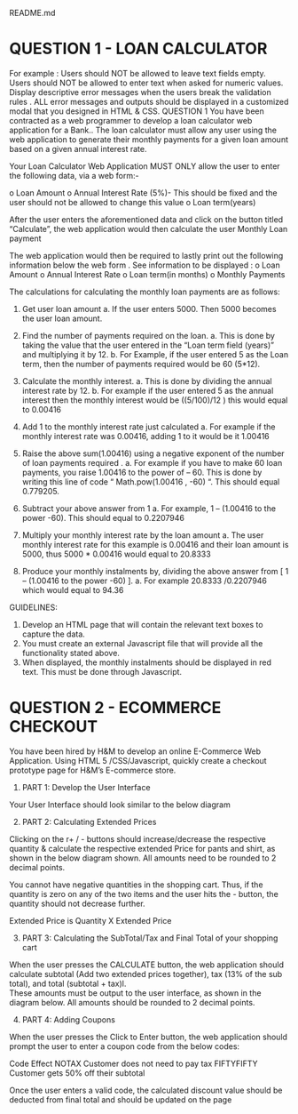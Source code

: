 README.md
# QUESTION 1 - LOAN CALCULATOR

For example :
Users should  NOT be allowed to leave text fields empty.
Users should NOT be allowed to enter text when asked for numeric values.
Display descriptive error messages when the users break the validation rules .
ALL error messages and outputs should be displayed in a customized modal that you designed in HTML & CSS.
QUESTION 1
You have been contracted as a web programmer to develop a loan calculator web application for a Bank.. The loan calculator must allow any user using the web application to generate their monthly payments for a given loan amount based on a given annual interest rate.
 
Your Loan Calculator Web Application MUST ONLY allow the user to enter the following data, via a web form:-
 
o  Loan Amount
o Annual Interest Rate (5%)- This should be fixed and the user should not be allowed to change this value
o  Loan term(years)

After the user enters the aforementioned data and click on the button titled “Calculate”, the web application would then calculate the user Monthly Loan payment
 
The web application would then be required to lastly print out the following information below the  web form . See information to be displayed : 
o   Loan Amount
o   Annual Interest Rate
o   Loan term(in months)
o   Monthly Payments

The calculations for calculating the monthly loan payments are as follows:
 
1. 	 Get user loan amount
a. 	If the user enters 5000. Then 5000 becomes the user loan amount.
 
2. 	Find the number of payments required on the loan.
a. 	This is done by taking the value that the user entered in the “Loan term field (years)” and multiplying it by 12.
b. 	For Example, if the user entered 5 as the Loan term, then the number of payments required would be 60 (5*12).
 
3. 	Calculate the monthly interest.
a. 	This is done by dividing the annual interest rate by 12.
b. 	For example if the user entered 5 as the annual interest then the monthly interest would be ((5/100)/12 ) this would equal to 0.00416
  
4. 	Add 1 to the monthly interest rate just calculated
a. 	For example if the monthly interest rate was 0.00416, adding 1 to it would be it 1.00416 
5. 	Raise the above sum(1.00416) using a negative exponent of the number of loan payments required .
a. 	For example if you have to make 60 loan payments, you raise 1.00416 to the power of – 60.
This is done by writing this line of code “ Math.pow(1.00416 , -60) “. This should equal 0.779205.

6. 	Subtract your above answer from 1
a. 	For example, 1 – (1.00416 to the power -60). This should equal to 0.2207946
 
7. 	Multiply your monthly interest rate by the loan amount
a. 	The user monthly interest rate for this example is 0.00416 and their loan amount is 5000, thus 5000 * 0.00416 would equal to 20.8333
 
8. 	Produce your monthly instalments by, dividing the above answer from [ 1 – (1.00416 to the power -60) ].
a. 	For example 20.8333  /0.2207946 which would equal to 94.36
 
 
GUIDELINES:
 
1. 	Develop an HTML page that will contain the relevant text boxes to capture the data. 
3. 	You must create an external Javascript file that will provide all the functionality stated above.
4. 	When displayed, the monthly instalments should be displayed in red text. This must be done through Javascript.

# QUESTION 2 - ECOMMERCE CHECKOUT
You have been hired by H&M to develop an online E-Commerce Web Application. Using HTML 5 /CSS/Javascript, quickly create a checkout prototype page for H&M’s E-commerce store.

1. PART 1:  Develop the User Interface 

Your User Interface should look similar to the below diagram  


2. PART 2:  Calculating Extended Prices 

Clicking on the r+ / - buttons should increase/decrease the respective quantity & calculate the respective extended Price for pants and shirt, as shown in the below diagram shown. All amounts need to be rounded to 2 decimal points.



You cannot have negative quantities in the shopping cart. Thus, if the quantity is zero on any of the two items and the user hits the - button, the quantity should not decrease further.

Extended Price is Quantity X Extended Price


3. PART 3:  Calculating the SubTotal/Tax and Final Total of your shopping cart

When the user presses the CALCULATE button,  the web application should calculate subtotal (Add two extended prices together), tax (13% of the sub total), and total (subtotal + tax)l.  
These amounts must be output to the user interface, as shown in the diagram below.
All amounts should be rounded to 2 decimal points.




4. PART 4:  Adding Coupons 

When the user presses the Click to Enter button,  the web application should prompt the user to enter a coupon code from the below codes:

Code
Effect
NOTAX
Customer does not need to pay tax
FIFTYFIFTY
Customer gets 50% off their subtotal





Once the user enters a valid code, the calculated discount value should be deducted from final total and should be updated on the page


